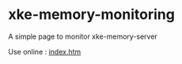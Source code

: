 xke-memory-monitoring
=====================

A simple page to monitor xke-memory-server

Use online : [index.htm](http://rawgithub.com/sophietk/xke-memory-monitoring/master/index.htm)
